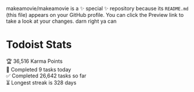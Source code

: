 makeamovie/makeamovie is a ✨ special ✨ repository because its `README.md` (this file) appears on your GitHub profile.
You can click the Preview link to take a look at your changes. darn right ya can

# Todoist Stats

<!-- TODO-IST:START -->
🏆  36,516 Karma Points           
🌸  Completed 9 tasks today           
✅  Completed 26,642 tasks so far           
⏳  Longest streak is 328 days
<!-- TODO-IST:END -->